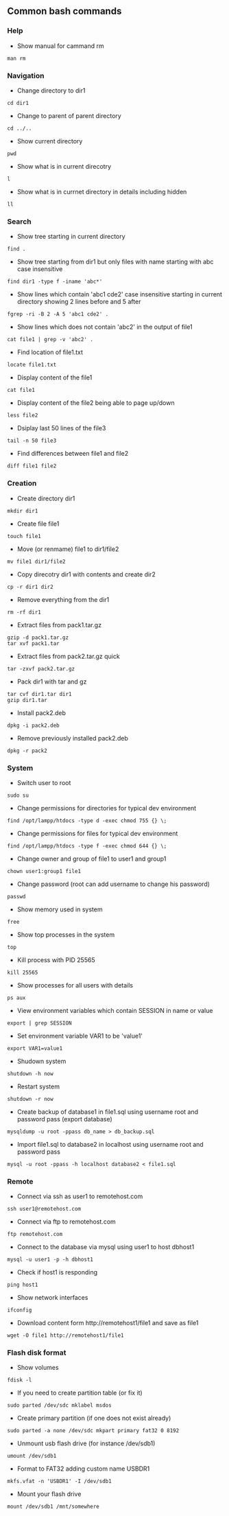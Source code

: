 ## Common bash commands
### Help
- Show manual for cammand rm
```
man rm
```

### Navigation
- Change directory to dir1
```
cd dir1
```

- Change to parent of parent directory
```
cd ../..
```

- Show current directory
```
pwd
```

- Show what is in current direcotry
```
l
```

- Show what is in currnet directory in details including hidden
```
ll
```

### Search
- Show tree starting in current directory
```
find .
```

- Show tree starting from dir1 but only files with name starting with abc case insensitive
```
find dir1 -type f -iname 'abc*'
```

- Show lines which contain 'abc1 cde2' case insensitive starting in current directory showing 2 lines before and 5 after
```
fgrep -ri -B 2 -A 5 'abc1 cde2' .
```

- Show lines which does not contain 'abc2' in the output of file1
```
cat file1 | grep -v 'abc2' .
```

- Find location of file1.txt
```
locate file1.txt
```

- Display content of the file1
```
cat file1
```

- Display content of the file2 being able to page up/down
```
less file2
```

- Dsiplay last 50 lines of the file3
```
tail -n 50 file3
```

- Find differences between file1 and file2
```
diff file1 file2
```

### Creation
- Create directory dir1
```
mkdir dir1
```

- Create file file1
```
touch file1
```

- Move (or renmame) file1 to dir1/file2
```
mv file1 dir1/file2
```

- Copy direcotry dir1 with contents and create dir2
```
cp -r dir1 dir2
```

- Remove everything from the dir1
```
rm -rf dir1
```

- Extract files from pack1.tar.gz
```
gzip -d pack1.tar.gz
tar xvf pack1.tar
```

- Extract files from pack2.tar.gz quick
```
tar -zxvf pack2.tar.gz
```

- Pack dir1 with tar and gz
```
tar cvf dir1.tar dir1
gzip dir1.tar
```

- Install pack2.deb
```
dpkg -i pack2.deb
```

- Remove previously installed pack2.deb
```
dpkg -r pack2
```

### System
- Switch user to root
```
sudo su
```

- Change permissions for directories for typical dev environment
```
find /opt/lampp/htdocs -type d -exec chmod 755 {} \;
```

- Change permissions for files for typical dev environment
```
find /opt/lampp/htdocs -type f -exec chmod 644 {} \;
```

- Change owner and group of file1 to user1 and group1
```
chown user1:group1 file1
```

- Change password (root can add username to change his password)
```
passwd
```

- Show memory used in system
```
free
```

- Show top processes in the system
```
top
```

- Kill process with PID 25565
```
kill 25565
```

- Show processes for all users with details
```
ps aux
```

- View environment variables which contain SESSION in name or value
```
export | grep SESSION
```

- Set environment variable VAR1 to be 'value1'
```
export VAR1=value1
```

- Shudown system
```
shutdown -h now
```

- Restart system
```
shutdown -r now
```

- Create backup of database1 in file1.sql using username root and password pass (export database)
```
mysqldump -u root -ppass db_name > db_backup.sql
```

- Import file1.sql to database2 in localhost using username root and password pass
```
mysql -u root -ppass -h localhost database2 < file1.sql
```

### Remote
- Connect via ssh as user1 to remotehost.com
```
ssh user1@remotehost.com
```

- Connect via ftp to remotehost.com
```
ftp remotehost.com
```

- Connect to the database via mysql using user1 to host dbhost1
```
mysql -u user1 -p -h dbhost1
```

- Check if host1 is responding
```
ping host1
````

- Show network interfaces
```
ifconfig
```

- Download content form http://remotehost1/file1 and save as file1
```
wget -O file1 http://remotehost1/file1
```

### Flash disk format
- Show volumes
```
fdisk -l
```

- If you need to create partition table (or fix it)
```
sudo parted /dev/sdc mklabel msdos
```

- Create primary partition (if one does not exist already)
```
sudo parted -a none /dev/sdc mkpart primary fat32 0 8192
```

- Unmount usb  flash drive (for instance /dev/sdb1)
```
umount /dev/sdb1
```

- Format to FAT32 adding custom name USBDR1
```
mkfs.vfat -n 'USBDR1' -I /dev/sdb1
```

- Mount your flash drive
```
mount /dev/sdb1 /mnt/somewhere
```
